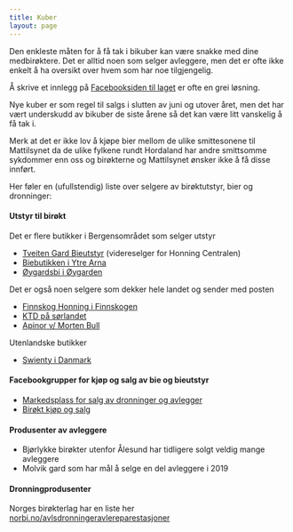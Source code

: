 ```yaml
---
title: Kuber
layout: page
---
```


Den enkleste måten for å få tak i bikuber kan være snakke med dine medbirøktere. Det er alltid noen som selger avleggere, men det er ofte ikke enkelt å ha oversikt over hvem som har noe tilgjengelig.

Å skrive et innlegg på [Facebooksiden til laget](https://www.facebook.com/groups/419165308221828/) er ofte en grei løsning.

Nye kuber er som regel til salgs i slutten av juni og utover året, men det har vært underskudd av bikuber de siste årene så det kan være litt vanskelig å få tak i.

Merk at det er ikke lov å kjøpe bier mellom de ulike smittesonene til Mattilsynet da de ulike fylkene rundt Hordaland har andre smittsomme sykdommer enn oss og birøkterne og Mattilsynet ønsker ikke å få disse innført.

Her føler en (ufullstendig) liste over selgere av birøktutstyr, bier og dronninger:

#### Utstyr til birøkt

Det er flere butikker i Bergensområdet som selger utstyr

- [Tveiten Gard Bieutstyr](https://www.facebook.com/bieutstyr/) (videreselger for Honning Centralen)
- [Biebutikken i Ytre Arna](https://biebutikken.no/)
- [Øygardsbi i Øygarden](http://www.oygardsbi.com)

Det er også noen selgere som dekker hele landet og sender med posten

- [Finnskog Honning i Finnskogen](http://finnskoghonning.no/)
- [KTD på sørlandet](https://ktd.no/)
- [Apinor v/ Morten Bull](http://www.apinor.no/)

Utenlandske butikker

- [Swienty i Danmark](https://www.swienty.com/?CountryID=34&LanguageId=1&CurrencyId=54)

#### Facebookgrupper for kjøp og salg av bie og bieutstyr

- [Markedsplass for salg av dronninger og avlegger](https://www.facebook.com/groups/209710219784067/)
- [Birøkt kjøp og salg](https://www.facebook.com/groups/723313827750175/)

#### Produsenter av avleggere

- Bjørlykke birøkter utenfor Ålesund har tidligere solgt veldig mange avleggere
- Molvik gard som har mål å selge en del avleggere i 2019

#### Dronningprodusenter

Norges birøkterlag har en liste her [norbi.no/avlsdronningeravlereparestasjoner](http://www.norbi.no/avlsdronningeravlereparestasjoner.cfm])

<!--
- [Røisilien bigård](http://www.bigard.no/no/dronningavl) -->
